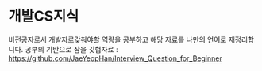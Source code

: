 # 개발CS지식
비전공자로서 개발자로갖춰야할 역량을 공부하고 해당 자료를 나만의 언어로 재정리합니다.
공부의 기반으로 삼을 깃헙자료 : https://github.com/JaeYeopHan/Interview_Question_for_Beginner

